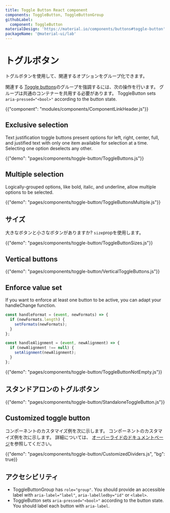 ```yaml
---
title: Toggle Button React component
components: ToggleButton, ToggleButtonGroup
githubLabel:
  component: ToggleButton
materialDesign: 'https://material.io/components/buttons#toggle-button'
packageName: '@material-ui/lab'
---
```


# トグルボタン

<p class="description">トグルボタンを使用して、関連するオプションをグループ化できます。</p>

関連する [Toggle buttons](https://material.io/components/buttons#toggle-button)のグループを強調するには、次の操作を行います。 グループは共通のコンテナーを共用する必要があります。 ToggleButton sets `aria-pressed="<bool>"` according to the button state.

{{"component": "modules/components/ComponentLinkHeader.js"}}

## Exclusive selection

Text justification toggle buttons present options for left, right, center, full, and justified text with only one item available for selection at a time. Selecting one option deselects any other.

{{"demo": "pages/components/toggle-button/ToggleButtons.js"}}

## Multiple selection

Logically-grouped options, like bold, italic, and underline, allow multiple options to be selected.

{{"demo": "pages/components/toggle-button/ToggleButtonsMultiple.js"}}

## サイズ

大きなボタンと小さなボタンがありますか? `size`propを使用します。

{{"demo": "pages/components/toggle-button/ToggleButtonSizes.js"}}

## Vertical buttons

{{"demo": "pages/components/toggle-button/VerticalToggleButtons.js"}}

## Enforce value set

If you want to enforce at least one button to be active, you can adapt your handleChange function.

```jsx
const handleFormat = (event, newFormats) => {
  if (newFormats.length) {
    setFormats(newFormats);
  }
};

const handleAlignment = (event, newAlignment) => {
  if (newAlignment !== null) {
    setAlignment(newAlignment);
  }
};
```

{{"demo": "pages/components/toggle-button/ToggleButtonNotEmpty.js"}}

## スタンドアロンのトグルボタン

{{"demo": "pages/components/toggle-button/StandaloneToggleButton.js"}}

## Customized toggle button

コンポーネントのカスタマイズ例を次に示します。 コンポーネントのカスタマイズ例を次に示します。 詳細については、 [オーバーライドのドキュメントページ](/customization/components/)を参照してください。

{{"demo": "pages/components/toggle-button/CustomizedDividers.js", "bg": true}}

## アクセシビリティ

- ToggleButtonGroup has `role="group"`. You should provide an accessible label with `aria-label="label"`, `aria-labelledby="id"` or `<label>`.
- ToggleButton sets `aria-pressed="<bool>"` according to the button state. You should label each button with `aria-label`.
